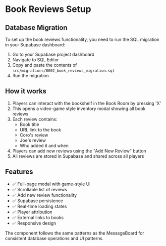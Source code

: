 # Book Reviews Setup

## Database Migration

To set up the book reviews functionality, you need to run the SQL migration in your Supabase dashboard:

1. Go to your Supabase project dashboard
2. Navigate to SQL Editor
3. Copy and paste the contents of `src/migrations/0002_book_reviews_migration.sql`
4. Run the migration

## How it works

1. Players can interact with the bookshelf in the Book Room by pressing 'X'
2. This opens a video-game style inventory modal showing all book reviews
3. Each review contains:
   - Book title
   - URL link to the book
   - Coro's review
   - Joe's review
   - Who added it and when
4. Players can add new reviews using the "Add New Review" button
5. All reviews are stored in Supabase and shared across all players

## Features

- ✅ Full-page modal with game-style UI
- ✅ Scrollable list of reviews
- ✅ Add new review functionality
- ✅ Supabase persistence
- ✅ Real-time loading states
- ✅ Player attribution
- ✅ External links to books
- ✅ Responsive design

The component follows the same patterns as the MessageBoard for consistent database operations and UI patterns.
